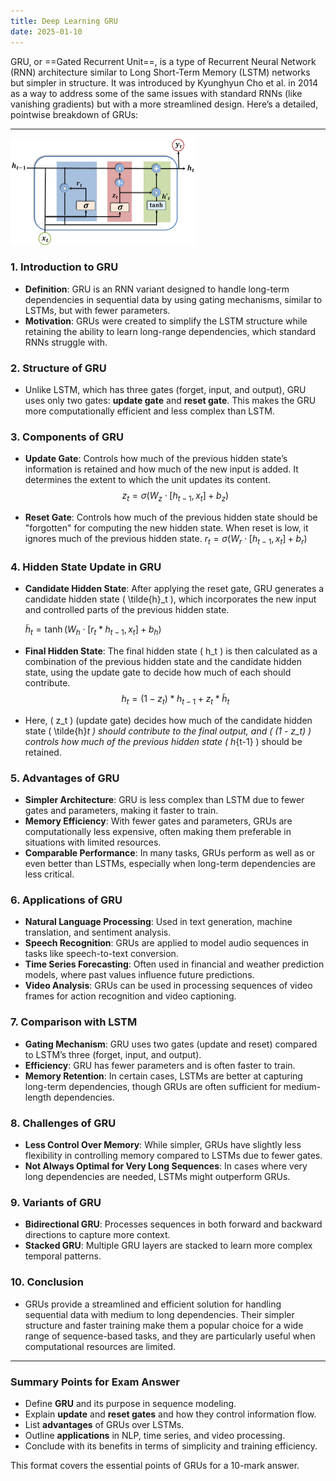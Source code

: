 ```yaml
---
title: Deep Learning GRU
date: 2025-01-10
---
```


GRU, or ==Gated Recurrent Unit==, is a type of Recurrent Neural Network (RNN) architecture similar to Long Short-Term Memory (LSTM) networks but simpler in structure. It was introduced by Kyunghyun Cho et al. in 2014 as a way to address some of the same issues with standard RNNs (like vanishing gradients) but with a more streamlined design. Here’s a detailed, pointwise breakdown of GRUs:

---
![alt text](Pastedimage20241111151704.png)
### 1. **Introduction to GRU**
   - **Definition**: GRU is an RNN variant designed to handle long-term dependencies in sequential data by using gating mechanisms, similar to LSTMs, but with fewer parameters.
   - **Motivation**: GRUs were created to simplify the LSTM structure while retaining the ability to learn long-range dependencies, which standard RNNs struggle with.

### 2. **Structure of GRU**
   - Unlike LSTM, which has three gates (forget, input, and output), GRU uses only two gates: **update gate** and **reset gate**. This makes the GRU more computationally efficient and less complex than LSTM.

### 3. **Components of GRU**
   - **Update Gate**: Controls how much of the previous hidden state’s information is retained and how much of the new input is added. It determines the extent to which the unit updates its content.
    $$ z_t = \sigma(W_z \cdot [h_{t-1}, x_t] + b_z)$$
     
   - **Reset Gate**: Controls how much of the previous hidden state should be "forgotten" for computing the new hidden state. When reset is low, it ignores much of the previous hidden state.
					 $r_t = \sigma(W_r \cdot [h_{t-1}, x_t] + b_r)$
 

### 4. **Hidden State Update in GRU**
   - **Candidate Hidden State**: After applying the reset gate, GRU generates a candidate hidden state \( \tilde{h}_t \), which incorporates the new input and controlled parts of the previous hidden state.

     $\tilde{h}_t = \tanh(W_h \cdot [r_t * h_{t-1}, x_t] + b_h)$
     
   - **Final Hidden State**: The final hidden state \( h_t \) is then calculated as a combination of the previous hidden state and the candidate hidden state, using the update gate to decide how much of each should contribute.
    $$ h_t = (1 - z_t) * h_{t-1} + z_t * \tilde{h}_t$$

   - Here, \( z_t \) (update gate) decides how much of the candidate hidden state \( \tilde{h}_t \) should contribute to the final output, and \( (1 - z_t) \) controls how much of the previous hidden state \( h_{t-1} \) should be retained.

### 5. **Advantages of GRU**
   - **Simpler Architecture**: GRU is less complex than LSTM due to fewer gates and parameters, making it faster to train.
   - **Memory Efficiency**: With fewer gates and parameters, GRUs are computationally less expensive, often making them preferable in situations with limited resources.
   - **Comparable Performance**: In many tasks, GRUs perform as well as or even better than LSTMs, especially when long-term dependencies are less critical.

### 6. **Applications of GRU**
   - **Natural Language Processing**: Used in text generation, machine translation, and sentiment analysis.
   - **Speech Recognition**: GRUs are applied to model audio sequences in tasks like speech-to-text conversion.
   - **Time Series Forecasting**: Often used in financial and weather prediction models, where past values influence future predictions.
   - **Video Analysis**: GRUs can be used in processing sequences of video frames for action recognition and video captioning.

### 7. **Comparison with LSTM**
   - **Gating Mechanism**: GRU uses two gates (update and reset) compared to LSTM’s three (forget, input, and output).
   - **Efficiency**: GRU has fewer parameters and is often faster to train.
   - **Memory Retention**: In certain cases, LSTMs are better at capturing long-term dependencies, though GRUs are often sufficient for medium-length dependencies.

### 8. **Challenges of GRU**
   - **Less Control Over Memory**: While simpler, GRUs have slightly less flexibility in controlling memory compared to LSTMs due to fewer gates.
   - **Not Always Optimal for Very Long Sequences**: In cases where very long dependencies are needed, LSTMs might outperform GRUs.

### 9. **Variants of GRU**
   - **Bidirectional GRU**: Processes sequences in both forward and backward directions to capture more context.
   - **Stacked GRU**: Multiple GRU layers are stacked to learn more complex temporal patterns.

### 10. **Conclusion**
   - GRUs provide a streamlined and efficient solution for handling sequential data with medium to long dependencies. Their simpler structure and faster training make them a popular choice for a wide range of sequence-based tasks, and they are particularly useful when computational resources are limited.

---

### **Summary Points for Exam Answer**
- Define **GRU** and its purpose in sequence modeling.
- Explain **update** and **reset gates** and how they control information flow.
- List **advantages** of GRUs over LSTMs.
- Outline **applications** in NLP, time series, and video processing.
- Conclude with its benefits in terms of simplicity and training efficiency.

This format covers the essential points of GRUs for a 10-mark answer.